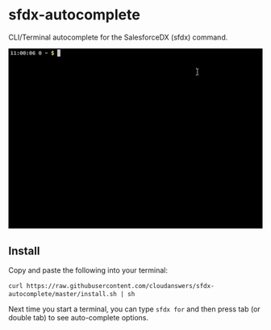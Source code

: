 # sfdx-autocomplete

CLI/Terminal autocomplete for the SalesforceDX (sfdx) command.

![demo gif](https://github.com/cloudanswers/sfdx-autocomplete/raw/master/demo.gif)


## Install

Copy and paste the following into your terminal:

    curl https://raw.githubusercontent.com/cloudanswers/sfdx-autocomplete/master/install.sh | sh

Next time you start a terminal, you can type `sfdx for` and then press tab (or double tab) to see auto-complete options.

